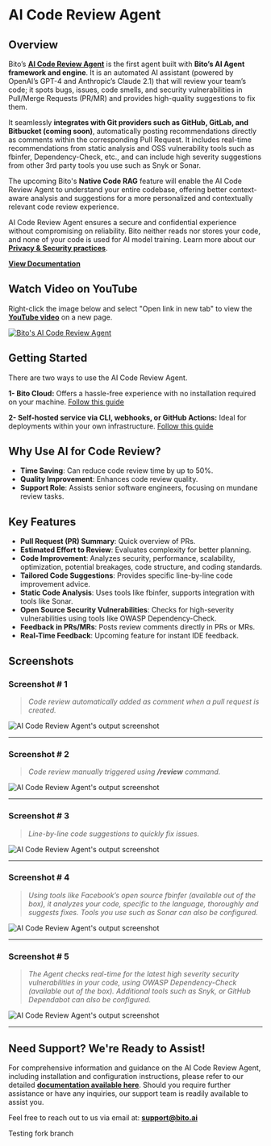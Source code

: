 # AI Code Review Agent

## Overview
Bito’s **[AI Code Review Agent](https://bito.ai/ai-code-review-agent/)** is the first agent built with **Bito’s AI Agent framework and engine**. It is an automated AI assistant (powered by OpenAI’s GPT-4 and Anthropic’s Claude 2.1) that will review your team’s code; it spots bugs, issues, code smells, and security vulnerabilities in Pull/Merge Requests (PR/MR) and provides high-quality suggestions to fix them.

It seamlessly **integrates with Git providers such as GitHub, GitLab, and Bitbucket (coming soon)**, automatically posting recommendations directly as comments within the corresponding Pull Request. It includes real-time recommendations from static analysis and OSS vulnerability tools such as fbinfer, Dependency-Check, etc., and can include high severity suggestions from other 3rd party tools you use such as Snyk or Sonar.

The upcoming Bito's **Native Code RAG** feature will enable the AI Code Review Agent to understand your entire codebase, offering better context-aware analysis and suggestions for a more personalized and contextually relevant code review experience.

AI Code Review Agent ensures a secure and confidential experience without compromising on reliability. Bito neither reads nor stores your code, and none of your code is used for AI model training. Learn more about our **[Privacy & Security practices](https://docs.bito.ai/privacy-and-security)**.

**[View Documentation](https://docs.bito.ai/bito-dev-agents/ai-code-review-agent)**

## Watch Video on YouTube
Right-click the image below and select "Open link in new tab" to view the **[YouTube video](https://youtu.be/QzMFfl2KRJI)** on a new page.

[![Bito's AI Code Review Agent](https://img.youtube.com/vi/QzMFfl2KRJI/0.jpg)](https://www.youtube.com/watch?v=QzMFfl2KRJI)

## Getting Started
There are two ways to use the AI Code Review Agent.

**1- Bito Cloud:** Offers a hassle-free experience with no installation required on your machine.
[Follow this guide](https://docs.bito.ai/bito-dev-agents/ai-code-review-agent/getting-started/install-run-using-bito-cloud)

**2- Self-hosted service via CLI, webhooks, or GitHub Actions:** Ideal for deployments within your own infrastructure.
[Follow this guide](https://docs.bito.ai/bito-dev-agents/ai-code-review-agent/getting-started/install-run-as-a-self-hosted-service)

## Why Use AI for Code Review?
- **Time Saving**: Can reduce code review time by up to 50%.
- **Quality Improvement**: Enhances code review quality.
- **Support Role**: Assists senior software engineers, focusing on mundane review tasks.

## Key Features
- **Pull Request (PR) Summary**: Quick overview of PRs.
- **Estimated Effort to Review**: Evaluates complexity for better planning.
- **Code Improvement**: Analyzes security, performance, scalability, optimization, potential breakages, code structure, and coding standards.
- **Tailored Code Suggestions**: Provides specific line-by-line code improvement advice.
- **Static Code Analysis**: Uses tools like fbinfer, supports integration with tools like Sonar.
- **Open Source Security Vulnerabilities**: Checks for high-severity vulnerabilities using tools like OWASP Dependency-Check.
- **Feedback in PRs/MRs**: Posts review comments directly in PRs or MRs.
- **Real-Time Feedback**: Upcoming feature for instant IDE feedback.

## Screenshots
### Screenshot # 1
> *Code review automatically added as comment when a pull request is created.*

![AI Code Review Agent's output screenshot](https://github.com/gitbito/codereviewagent/assets/22556762/c465ceab-9164-4eb3-b899-3c824773b194)

---

### Screenshot # 2
> *Code review manually triggered using **/review** command.*

![AI Code Review Agent's output screenshot](https://github.com/gitbito/codereviewagent/assets/22556762/dc84121a-e79d-4893-bb4a-c95a5ca434b3)

---

### Screenshot # 3
> *Line-by-line code suggestions to quickly fix issues.*

![AI Code Review Agent's output screenshot](https://github.com/gitbito/codereviewagent/assets/22556762/df8f422e-5ba3-4e24-ae1e-32d3cfd4ad40)

---

### Screenshot # 4
> *Using tools like Facebook’s open source fbinfer (available out of the box), it analyzes your code, specific to the language, thoroughly and suggests fixes. Tools you use such as Sonar can also be configured.*

![AI Code Review Agent's output screenshot](https://github.com/gitbito/codereviewagent/assets/22556762/1afa9f7e-7f1a-4644-b2fc-36de23aa54ea)

---

### Screenshot # 5
> *The Agent checks real-time for the latest high severity security vulnerabilities in your code, using OWASP Dependency-Check (available out of the box). Additional tools such as Snyk, or GitHub Dependabot can also be configured.*

![AI Code Review Agent's output screenshot](https://github.com/gitbito/codereviewagent/assets/22556762/fca4a038-2281-41bf-b0eb-3c43136a68a5)

---

## Need Support? We're Ready to Assist!
For comprehensive information and guidance on the AI Code Review Agent, including installation and configuration instructions, please refer to our detailed **[documentation available here](https://docs.bito.ai/bito-dev-agents/ai-code-review-agent)**. Should you require further assistance or have any inquiries, our support team is readily available to assist you.

Feel free to reach out to us via email at: **[support@bito.ai](mailto:support@bito.ai)**


Testing fork branch
